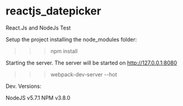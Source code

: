 # reactjs_datepicker
React.Js and NodeJs Test

Setup the project installing the node_modules folder:

>>> npm install

Starting the server. The server will be started on http://127.0.0.1:8080

>>> webpack-dev-server --hot

Dev. Versions:

NodeJS v5.7.1
NPM v3.8.0
